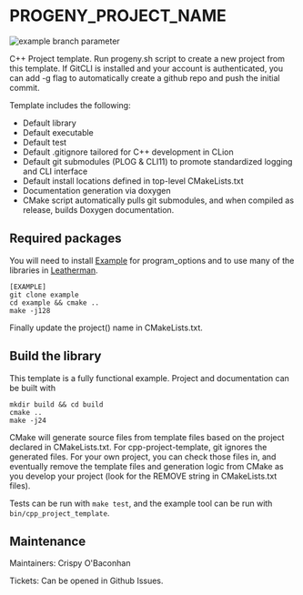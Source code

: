 # PROGENY_PROJECT_NAME

![example branch parameter](https://github.com/buster-jangle/PROGENY/actions/workflows/cmake.yml/badge.svg?branch=master)

C++ Project template. Run progeny.sh script to create a new project from this template. If GitCLI is installed and your account is authenticated, you can add -g flag to automatically create a github repo and push the initial commit.

Template includes the following:
* Default library
* Default executable
* Default test
* Default .gitignore tailored for C++ development in CLion
* Default git submodules (PLOG & CLI11) to promote standardized logging and CLI interface
* Default install locations defined in top-level CMakeLists.txt
* Documentation generation via doxygen
* CMake script automatically pulls git submodules, and when compiled as release, builds Doxygen documentation.
## Required packages

You will need to install [Example](http://example.org) for program_options and to use many of the libraries in [Leatherman](https://github.com/puppetlabs/leatherman).

```
[EXAMPLE]
git clone example
cd example && cmake ..
make -j128

```

Finally update the project() name in CMakeLists.txt.

## Build the library

This template is a fully functional example. Project and documentation can be built with

```
mkdir build && cd build
cmake ..
make -j24
```

CMake will generate source files from template files based on the project declared in CMakeLists.txt. For cpp-project-template, git ignores the generated files. For your own project, you can check those files in, and eventually remove the template files and generation logic from CMake as you develop your project (look for the REMOVE string in CMakeLists.txt files).

Tests can be run with `make test`, and the example tool can be run with `bin/cpp_project_template`.

## Maintenance

Maintainers: Crispy O'Baconhan

Tickets: Can be opened in Github Issues.
